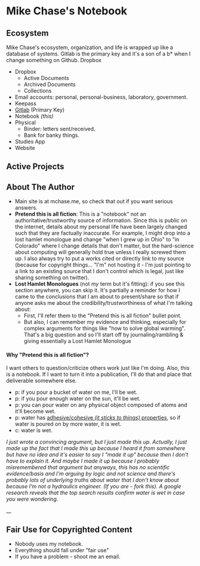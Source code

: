 # Mike Chase's Notebook

## Ecosystem

Mike Chase's ecosystem, organization, and life is wrapped up like a database of systems. Gitlab is the primary key and it's a son of a b\* when I change something on Github. Dropbox

* Dropbox
  * Active Documents
  * Archived Documents
  * Collections
* Email accounts: personal, personal-business, laboratory, government.
* Keepass
* [Gitlab](https://gitlab.com/MikeChase) (Primary Key)
* Notebook _(this)_
* Physical
  * Binder: letters sent/received.
  * Bank for banky things.
* Studies App
* Website

## Active Projects



## About The Author

* Main site is at mchase.me, so check that out if you want serious answers.
* **Pretend this is all fiction**: This is a "notebook" not an authoritative/trustworthy source of information. Since this is public on the internet, details about my personal life have been largely changed such that they are factually inaccurate. For example, I might drop into a lost hamlet monologue and change "when I grew up in Ohio" to "in Colorado" where I change details that don't matter, but the hard-science about computing will generally hold true unless I really screwed them up. I also always try to put a works cited or directly link to my source (because for copyright things... "I'm" not hosting it - I'm just pointing to a link to an existing source that I don't control which is legal, just like sharing something on twitter).&#x20;
* **Lost Hamlet Monologues** (not _my_ term but it's fitting): if you see this section anywhere, you can skip it. It's partially a reminder for how I came to the conclusions that I am about to present/share so that if anyone asks me about the credibility/trustworthiness of what I'm talking about:
  * First, I'll refer them to the "Pretend this is all fiction" bullet point.
  * But also, I can remember my evidence and thinking, especially for complex arguments for things like "how to solve global warming". That's a big question and so I'll start off by journaling/rambling & giving essentially a Lost Hamlet Monologue

#### Why "Pretend this is all fiction"?

I want others to question/criticize others work just like I'm doing. Also, this is a notebook. If I want to turn it into a publication, I'll do that and place that deliverable somewhere else.

* p: if you pour a bucket of water on me, I'll be wet.
* p: if you pour enough water on the sun, it'll be wet.
* p: you can pour water on any physical object composed of atoms and it'll become wet.
* p: water has [adhesive/cohesive  _(it sticks to things)_ properties](https://www.usgs.gov/media/images/strong-polar-bond-between-water-molecules-creates-water-cohesion), so if water is poured on by more water, it is wet.
* c: water is wet.

_I just wrote a convincing argument, but I just made this up. Actually, I just made up the fact that I made this up because I heard it from somewhere but have no idea and it's easier to say I "made it up" because then I don't have to explain it. And maybe I made it up because I probably misremembered that argument but anyways, this has no scientific evidence/basis and I'm arguing by logic and not science and there's probably lots of underlying truths about water that I don't know about because I'm not a hydraulics engineer. (If you are - fork this). A google research reveals that the top search results confirm water is wet in case you were wondering._

__

## Fair Use for Copyrighted Content

* Nobody uses my notebook.
* Everything should fall under "fair use"
* If you have a problem - shoot me an email.
